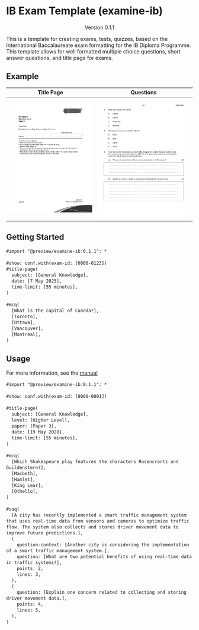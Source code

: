 # IB Exam Template (examine-ib)

<div align="center">Version 0.1.1</div>

This is a template for creating exams, tests, quizzes, based on the International Baccalaureate exam formatting for the IB Diploma Programme. This template allows for well formatted multiple choice questions, short answer questions, and title page for exams.

## Example

|          Title Page           |           Questions           |
| :---------------------------: | :---------------------------: |
| ![](./readme-thumbnail-1.png) | ![](./readme-thumbnail-2.png) |

## Getting Started

```typ
#import "@preview/examine-ib:0.1.1": *

#show: conf.with(exam-id: [0000-0123])
#title-page(
  subject: [General Knowledge],
  date: [7 May 2025],
  time-limit: [55 minutes],
)

#mcq(
  [What is the capital of Canada?],
  [Toronto],
  [Ottawa],
  [Vancouver],
  [Montreal],
)
```

<!-- ### Installation -->
<!---->
<!-- A step by step guide that will tell you how to get the development environment up and running. This should explain how to clone the repo and where to (maybe a link to the typst documentation on it), along with any pre-requisite software and installation steps. -->
<!---->
<!-- ``` -->
<!-- $ First step -->
<!-- $ Another step -->
<!-- $ Final step -->
<!-- ``` -->
<!---->
<!-- ### Fonts -->
<!---->
<!-- Default font for this format is Arial, if you don't have it installed on your system, install Arial. -->

## Usage

For more information, see the [manual](https://github.com/NycRat/typst-ib-exam-template/blob/main/docs/manual.pdf)

```typ
#import "@preview/examine-ib:0.1.1": *

#show: conf.with(exam-id: [0000-0001])

#title-page(
  subject: [General Knowledge],
  level: [Higher Level],
  paper: [Paper 3],
  date: [19 May 2028],
  time-limit: [55 minutes],
)

#mcq(
  [Which Shakespeare play features the characters Rosencrantz and Guildenstern?],
  [Macbeth],
  [Hamlet],
  [King Lear],
  [Othello],
)

#saq(
  [A city has recently implemented a smart traffic management system that uses real-time data from sensors and cameras to optimize traffic flow. The system also collects and stores driver movement data to improve future predictions.],
  (
    question-context: [Another city is considering the implementation of a smart traffic management system.],
    question: [What are two potential benefits of using real-time data in traffic systems?],
    points: 2,
    lines: 3,
  ),
  (
    question: [Explain one concern related to collecting and storing driver movement data.],
    points: 4,
    lines: 5,
  ),
)
```
